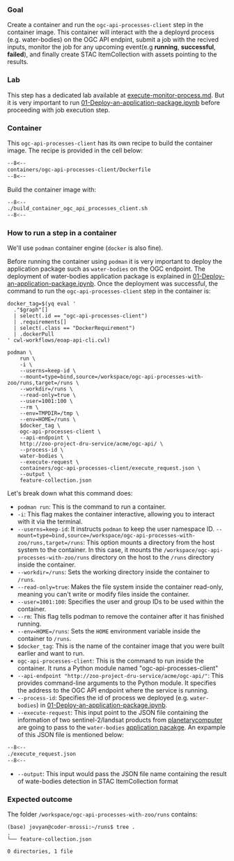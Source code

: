 ### Goal 

Create a container and run the `ogc-api-processes-client` step in the container image. This container will interact with the a deployrd process (e.g. water-bodies) on the OGC API endpint, submit a job with the recived inputs, monitor the job for any upcoming event(e.g **running**, **successful**, **failed**), and finally create STAC ItemCollection with assets pointing to the results. 

### Lab

This step has a dedicated lab available at [execute-monitor-process.md](../execute-monitor-process.md). But it is very important to run [01-Deploy-an-application-package.ipynb](../deploy-application.md) before proceeding with job execution step.

### Container

This `ogc-api-processes-client` has its own recipe to build the container image. The recipe is provided in the cell below:

```dockerfile linenums="1" title="ogc-api-processes-client/Dockerfile"
--8<--
containers/ogc-api-processes-client/Dockerfile
--8<--
```

Build the container image with:

```bash linenums="1" title="terminal"
--8<--
./build_container_ogc_api_processes_client.sh
--8<--
```

### How to run a step in a container

We'll use `podman` container engine (`docker` is also fine).

Before running the container using `podman` it is very important to deploy the application package such as `water-bodies` on the OGC endpoint. The deployment of water-bodies application package is explained in [01-Deploy-an-application-package.ipynb](../deploy-application.md). Once the deployment was successful, the command to run the `ogc-api-processes-client` step in the container is:

```
docker_tag=$(yq eval '
  ."$graph"[]
  | select(.id == "ogc-api-processes-client")
  | .requirements[]
  | select(.class == "DockerRequirement")
  | .dockerPull
' cwl-workflows/eoap-api-cli.cwl)

podman \
    run \
    -i \
    --userns=keep-id \
    --mount=type=bind,source=/workspace/ogc-api-processes-with-zoo/runs,target=/runs \
    --workdir=/runs \
    --read-only=true \
    --user=1001:100 \
    --rm \
    --env=TMPDIR=/tmp \
    --env=HOME=/runs \
    $docker_tag \
    ogc-api-processes-client \
    --api-endpoint \
    http://zoo-project-dru-service/acme/ogc-api/ \
    --process-id \
    water-bodies \
    --execute-request \
    containers/ogc-api-processes-client/execute_request.json \
    --output \
    feature-collection.json
```

Let's break down what this command does:

* `podman run`: This is the command to run a container.
* `-i`: This flag makes the container interactive, allowing you to interact with it via the terminal.
* `--userns=keep-id`: It instructs `podman` to keep the user namespace ID.
`--mount=type=bind,source=/workspace/ogc-api-processes-with-zoo/runs,target=/runs`: This option mounts a directory from the host system to the container. In this case, it mounts the `/workspace/ogc-api-processes-with-zoo/runs` directory on the host to the `/runs` directory inside the container.
* `--workdir=/runs`: Sets the working directory inside the container to `/runs`.
* `--read-only=true`: Makes the file system inside the container read-only, meaning you can't write or modify files inside the container.
* `--user=1001:100`: Specifies the user and group IDs to be used within the container.
* `--rm`: This flag tells podman to remove the container after it has finished running.
* `--env=HOME=/runs`: Sets the `HOME` environment variable inside the container to `/runs`.
* `$docker_tag`: This is the name of the container image that you were built earlier and want to run.
* `ogc-api-processes-client`: This is the command to run inside the container. It runs a Python module named "ogc-api-processes-client"
* `--api-endpoint "http://zoo-project-dru-service/acme/ogc-api/"`: This provides command-line arguments to the Python module. It specifies the address to the OGC API endpoint where the service is running.
* `--process-id`: Specifies the id of process we deployed (e.g. `water-bodies`) in [01-Deploy-an-application-package.ipynb](../deploy-application.md).
* `--execute-request`: This input point to the JSON file containing the information of two sentinel-2/landsat products from [planetarycomputer](https://planetarycomputer.microsoft.com/api/stac/v1/collections) are going to pass to the `water-bodies` [application pacakge](https://github.com/eoap/mastering-app-package/releases/download/1.1.1/app-water-bodies-cloud-native.1.1.1.cwl). An expample of this JSON file is mentioned below:

```bash linenums="1" title="execute_request.json"
--8<--
./execute_request.json
--8<--
```


* `--output`: This input would pass the JSON file name containing the result of wate-bodies detection in STAC ItemCollection format


### Expected outcome

The folder `/workspace/ogc-api-processes-with-zoo/runs` contains: 

```
(base) jovyan@coder-mrossi:~/runs$ tree .
.
└── feature-collection.json

0 directories, 1 file
```

